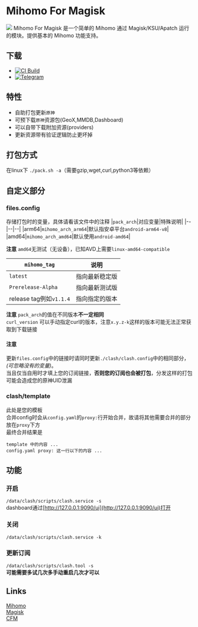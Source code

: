 # Mihomo For Magisk
![](https://socialify.git.ci/icewithcola/Mihomo_For_Magisk/image?description=1&forks=1&issues=1&name=1&owner=1&pulls=1&stargazers=1&theme=Dark)
Mihomo For Magisk 是一个简单的 Mihomo 通过 Magisk/KSU/Apatch 运行的模块。提供基本的 Mihomo 功能支持。
## 下载
- [![CI Build](https://github.com/icewithcola/Mihomo_For_Magisk/actions/workflows/main.yml/badge.svg)](https://github.com/icewithcola/Mihomo_For_Magisk/actions/workflows/main.yml)
- [![Telegram](https://img.shields.io/static/v1?label=Telegram&message=@mfm_updates&color=5BCEFA)](https://t.me/mfm_updates)

## 特性
- 自助打包更新`原神`
- 可预下载`原神`资源包(GeoX,MMDB,Dashboard)
- 可以自带下载附加资源(providers)
- 更新资源带有验证逻辑防止更坏掉
## 打包方式
在linux下
`./pack.sh -a`（需要gzip,wget,curl,python3等依赖）
## 自定义部分
### files.config
存储打包时的变量，具体请看该文件中的注释
|`pack_arch`|对应变量|特殊说明|
|--|--|--|
|arm64|`mihomo_arch_arm64`|默认指安卓平台`android-arm64-v8`|
|amd64|`mihomo_arch_amd64`|默认使用`android-amd64`|

**注意**
`amd64`无测试（无设备），已知AVD上需要`linux-amd64-compatible`

|`mihomo_tag`|说明|
|---|---|
|`latest`|指向最新稳定版|
|`Prerelease-Alpha`|指向最新测试版|
|release tag例如`v1.1.4`|指向指定的版本|

**注意**
`pack_arch`的值在不同版本**不一定相同**\
`curl_version` 可以手动指定curl的版本，注意`x.y.z-k`这样的版本可能无法正常获取到下载链接
#### 注意
更新`files.config`中的链接时请同时更新`./clash/clash.config`中的相同部分，*(可忽略没有的变量)*。\
当且仅当自用时才填上您的订阅链接，**否则您的订阅也会被打包**，分发这样的打包可能会造成您的原神UID泄漏
### clash/template
此处是您的模板\
合并config时会从`config.yaml`的`proxy:`行开始合并，故请将其他需要合并的部分放在`proxy`下方\
最终合并结果是
```
template 中的内容 ...
config.yaml proxy: 这一行以下的内容 ...
```
## 功能
### 开启
`/data/clash/scripts/clash.service -s`\
dashboard通过[http://127.0.0.1:9090/ui](http://127.0.0.1:9090/ui)打开
### 关闭
`/data/clash/scripts/clash.service -k`
### 更新订阅
`/data/clash/scripts/clash.tool -s`\
**可能需要多试几次多手动重启几次才可以**
## Links
[Mihomo](https://github.com/MetaCubeX/mihomo)\
[Magisk](https://github.com/topjohnwu/Magisk)\
[CFM](https://github.com/taamarin/ClashforMagisk)
